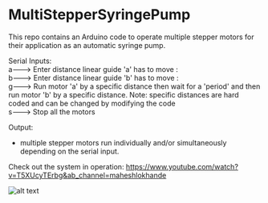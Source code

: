 # MultiStepperSyringePump

This repo contains an Arduino code to operate multiple stepper motors for their application as an automatic syringe pump.

Serial Inputs:  
a---> Enter distance linear guide 'a' has to move :  
b---> Enter distance linear guide 'b' has to move :  
g---> Run motor 'a' by a specific distance then wait for a 'period' and then run motor 'b' by a specific distance. Note: specific distances are hard coded and can be changed by modifying the code  
s---> Stop all the motors   

Output:
- multiple stepper motors run individually and/or simultaneously depending on the serial input.

Check out the system in operation: https://www.youtube.com/watch?v=T5XUcyTErbg&ab_channel=maheshlokhande

![alt text](https://github.com/[username]/[reponame]/blob/[branch]/image.jpg?raw=true)
